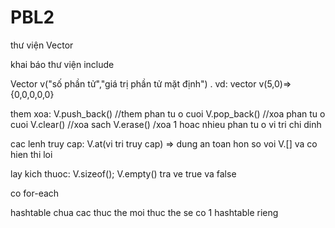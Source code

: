 # PBL2

thư viện Vector

khai báo thư viện include<vector>

Vector<kieu du lieu co the la class> v("số phần tử","giá trị phần tử mặt định") . vd: vector<int> v(5,0)=>{0,0,0,0,0}

them xoa:
    V.push_back() //them phan tu o cuoi
    V.pop_back() //xoa phan tu o cuoi
    V.clear()  //xoa sach
    V.erase()  /xoa 1 hoac nhieu phan tu o vi tri chi dinh

cac lenh truy cap:
    V.at(vi tri truy cap)  => dung an toan hon so voi V.[] va co hien thi loi


lay kich thuoc:
    V.sizeof();
    V.empty() tra ve true va false

co for-each



hashtable chua cac thuc the
moi thuc the se co 1 hashtable rieng
